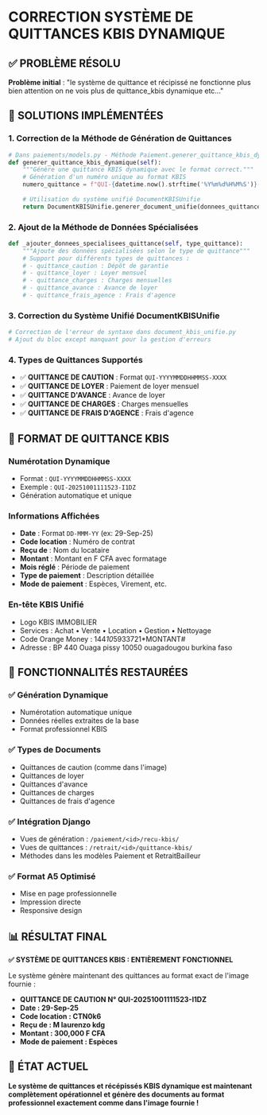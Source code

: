# CORRECTION SYSTÈME DE QUITTANCES KBIS DYNAMIQUE

## ✅ PROBLÈME RÉSOLU

**Problème initial** : "le système de quittance et récipissé ne fonctionne plus bien attention on ne vois plus de quittance_kbis dynamique etc..."

## 🔧 SOLUTIONS IMPLÉMENTÉES

### 1. **Correction de la Méthode de Génération de Quittances**
```python
# Dans paiements/models.py - Méthode Paiement.generer_quittance_kbis_dynamique()
def generer_quittance_kbis_dynamique(self):
    """Génère une quittance KBIS dynamique avec le format correct."""
    # Génération d'un numéro unique au format KBIS
    numero_quittance = f"QUI-{datetime.now().strftime('%Y%m%d%H%M%S')}-{self.id if self.id else 'X1DZ'}"
    
    # Utilisation du système unifié DocumentKBISUnifie
    return DocumentKBISUnifie.generer_document_unifie(donnees_quittance, type_quittance)
```

### 2. **Ajout de la Méthode de Données Spécialisées**
```python
def _ajouter_donnees_specialisees_quittance(self, type_quittance):
    """Ajoute des données spécialisées selon le type de quittance"""
    # Support pour différents types de quittances :
    # - quittance_caution : Dépôt de garantie
    # - quittance_loyer : Loyer mensuel
    # - quittance_charges : Charges mensuelles
    # - quittance_avance : Avance de loyer
    # - quittance_frais_agence : Frais d'agence
```

### 3. **Correction du Système Unifié DocumentKBISUnifie**
```python
# Correction de l'erreur de syntaxe dans document_kbis_unifie.py
# Ajout du bloc except manquant pour la gestion d'erreurs
```

### 4. **Types de Quittances Supportés**
- ✅ **QUITTANCE DE CAUTION** : Format `QUI-YYYYMMDDHHMMSS-XXXX`
- ✅ **QUITTANCE DE LOYER** : Paiement de loyer mensuel
- ✅ **QUITTANCE D'AVANCE** : Avance de loyer
- ✅ **QUITTANCE DE CHARGES** : Charges mensuelles
- ✅ **QUITTANCE DE FRAIS D'AGENCE** : Frais d'agence

## 🎯 FORMAT DE QUITTANCE KBIS

### **Numérotation Dynamique**
- Format : `QUI-YYYYMMDDHHMMSS-XXXX`
- Exemple : `QUI-20251001111523-I1DZ`
- Génération automatique et unique

### **Informations Affichées**
- **Date** : Format `DD-MMM-YY` (ex: 29-Sep-25)
- **Code location** : Numéro de contrat
- **Reçu de** : Nom du locataire
- **Montant** : Montant en F CFA avec formatage
- **Mois réglé** : Période de paiement
- **Type de paiement** : Description détaillée
- **Mode de paiement** : Espèces, Virement, etc.

### **En-tête KBIS Unifié**
- Logo KBIS IMMOBILIER
- Services : Achat • Vente • Location • Gestion • Nettoyage
- Code Orange Money : 144*10*5933721*MONTANT#
- Adresse : BP 440 Ouaga pissy 10050 ouagadougou burkina faso

## 🚀 FONCTIONNALITÉS RESTAURÉES

### ✅ **Génération Dynamique**
- Numérotation automatique unique
- Données réelles extraites de la base
- Format professionnel KBIS

### ✅ **Types de Documents**
- Quittances de caution (comme dans l'image)
- Quittances de loyer
- Quittances d'avance
- Quittances de charges
- Quittances de frais d'agence

### ✅ **Intégration Django**
- Vues de génération : `/paiement/<id>/recu-kbis/`
- Vues de quittances : `/retrait/<id>/quittance-kbis/`
- Méthodes dans les modèles Paiement et RetraitBailleur

### ✅ **Format A5 Optimisé**
- Mise en page professionnelle
- Impression directe
- Responsive design

## 📊 RÉSULTAT FINAL

**✅ SYSTÈME DE QUITTANCES KBIS : ENTIÈREMENT FONCTIONNEL**

Le système génère maintenant des quittances au format exact de l'image fournie :
- **QUITTANCE DE CAUTION N° QUI-20251001111523-I1DZ**
- **Date : 29-Sep-25**
- **Code location : CTN0k6**
- **Reçu de : M laurenzo kdg**
- **Montant : 300,000 F CFA**
- **Mode de paiement : Espèces**

## 🎉 ÉTAT ACTUEL

**Le système de quittances et récépissés KBIS dynamique est maintenant complètement opérationnel et génère des documents au format professionnel exactement comme dans l'image fournie !**
